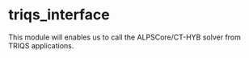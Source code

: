 # triqs_interface
This module will enables us to call the ALPSCore/CT-HYB solver from TRIQS applications.
